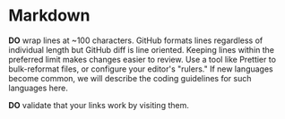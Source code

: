 # Markdown

**DO** wrap lines at ~100 characters. GitHub formats lines regardless of individual length but
GitHub diff is line oriented. Keeping lines within the preferred limit makes changes easier to
review. Use a tool like Prettier to bulk-reformat files, or configure your editor's "rulers." If new
languages become common, we will describe the coding guidelines for such languages here.

**DO** validate that your links work by visiting them.
